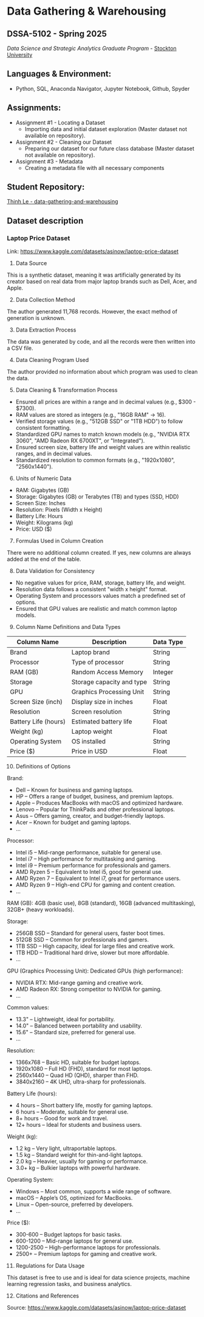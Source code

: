 # Data Gathering & Warehousing 
## DSSA-5102 - Spring 2025
_Data Science and Strategic Analytics Graduate Program_ - [Stockton University](https://www.stockton.edu/)

## Languages & Environment:
- Python, SQL, Anaconda Navigator, Jupyter Notebook, Github, Spyder

## Assignments:
- Assignment #1 - Locating a Dataset
    - Importing data and initial dataset exploration (Master dataset not available on repository). 
- Assignment #2 - Cleaning our Dataset
    - Preparing our dataset for our future class database (Master dataset not available on repository).
- Assignment #3 - Metadata
    - Creating a metadata file with all necessary components

## Student Repository:

[Thinh Le - data-gathering-and-warehousing](https://github.com/letatthinh/data-gathering-and-warehousing)

## Dataset description

### Laptop Price Dataset

Link: https://www.kaggle.com/datasets/asinow/laptop-price-dataset

1. Data Source

This is a synthetic dataset, meaning it was artificially generated by its creator based on real data from major laptop brands such as Dell, Acer, and Apple.

2. Data Collection Method

The author generated 11,768 records. However, the exact method of generation is unknown.

3. Data Extraction Process

The data was generated by code, and all the records were then written into a CSV file.

4. Data Cleaning Program Used

The author provided no information about which program was used to clean the data.

5. Data Cleaning & Transformation Process

- Ensured all prices are within a range and in decimal values (e.g., $300 - $7300).
- RAM values are stored as integers (e.g., "16GB RAM" → 16).
- Verified storage values (e.g., "512GB SSD" or "1TB HDD") to follow consistent formatting.
- Standardized GPU names to match known models (e.g., "NVIDIA RTX 3060", "AMD Radeon RX 6700XT", or "Integrated").
- Ensured screen size, battery life and weight values are within realistic ranges, and in decimal values.
- Standardized resolution to common formats (e.g., "1920x1080", "2560x1440").

6. Units of Numeric Data

- RAM: Gigabytes (GB)
- Storage: Gigabytes (GB) or Terabytes (TB) and types (SSD, HDD)
- Screen Size: Inches
- Resolution: Pixels (Width x Height)
- Battery Life: Hours
- Weight: Kilograms (kg)
- Price: USD ($)

7. Formulas Used in Column Creation

There were no additional column created. If yes, new columns are always added at the end of the table.

8. Data Validation for Consistency

- No negative values for price, RAM, storage, battery life, and weight.
- Resolution data follows a consistent "width x height" format.
- Operating System and processors values match a predefined set of options.
- Ensured that GPU values are realistic and match common laptop models.

9. Column Name Definitions and Data Types

| Column Name          | Description               | Data Type |
|----------------------|---------------------------|-----------|
| Brand                | Laptop brand              | String    |
| Processor            | Type of processor         | String    |
| RAM (GB)             | Random Access Memory      | Integer   |
| Storage              | Storage capacity and type | String    |
| GPU                  | Graphics Processing Unit  | String    |
| Screen Size (inch)   | Display size in inches    | Float     |
| Resolution           | Screen resolution         | String    |
| Battery Life (hours) | Estimated battery life    | Float     |
| Weight (kg)          | Laptop weight             | Float     |
| Operating System     | OS installed              | String    |
| Price ($)            | Price in USD              | Float     |

10. Definitions of Options

Brand:
- Dell – Known for business and gaming laptops.
- HP – Offers a range of budget, business, and premium laptops.
- Apple – Produces MacBooks with macOS and optimized hardware.
- Lenovo – Popular for ThinkPads and other professional laptops.
- Asus – Offers gaming, creator, and budget-friendly laptops.
- Acer – Known for budget and gaming laptops.
- ...

Processor:
- Intel i5 – Mid-range performance, suitable for general use.
- Intel i7 – High performance for multitasking and gaming.
- Intel i9 – Premium performance for professionals and gamers.
- AMD Ryzen 5 – Equivalent to Intel i5, good for general use.
- AMD Ryzen 7 – Equivalent to Intel i7, great for performance users.
- AMD Ryzen 9 – High-end CPU for gaming and content creation.
- ...

RAM (GB): 4GB (basic use), 8GB (standard), 16GB (advanced multitasking), 32GB+ (heavy workloads).

Storage:
- 256GB SSD – Standard for general users, faster boot times.
- 512GB SSD – Common for professionals and gamers.
- 1TB SSD – High capacity, ideal for large files and creative work.
- 1TB HDD – Traditional hard drive, slower but more affordable.
- ...

GPU (Graphics Processing Unit):
Dedicated GPUs (high performance):
- NVIDIA RTX: Mid-range gaming and creative work.
- AMD Radeon RX: Strong competitor to NVIDIA for gaming.
- ...

Common values:
- 13.3" – Lightweight, ideal for portability.
- 14.0" – Balanced between portability and usability.
- 15.6" – Standard size, preferred for general use.
- ...

Resolution:
- 1366x768 – Basic HD, suitable for budget laptops.
- 1920x1080 – Full HD (FHD), standard for most laptops.
- 2560x1440 – Quad HD (QHD), sharper than FHD.
- 3840x2160 – 4K UHD, ultra-sharp for professionals.

Battery Life (hours):
- 4 hours – Short battery life, mostly for gaming laptops.
- 6 hours – Moderate, suitable for general use.
- 8+ hours – Good for work and travel.
- 12+ hours – Ideal for students and business users.

Weight (kg):
- 1.2 kg – Very light, ultraportable laptops.
- 1.5 kg – Standard weight for thin-and-light laptops.
- 2.0 kg – Heavier, usually for gaming or performance.
- 3.0+ kg – Bulkier laptops with powerful hardware.

Operating System:
- Windows – Most common, supports a wide range of software.
- macOS – Apple’s OS, optimized for MacBooks.
- Linux – Open-source, preferred by developers.
- ...

Price ($): 
- 300-600 – Budget laptops for basic tasks.
- 600-1200 – Mid-range laptops for general use.
- 1200-2500 – High-performance laptops for professionals.
- 2500+ – Premium laptops for gaming and creative work.

11. Regulations for Data Usage

This dataset is free to use and is ideal for data science projects, machine learning regression tasks, and business analytics.

12. Citations and References

Source: https://www.kaggle.com/datasets/asinow/laptop-price-dataset